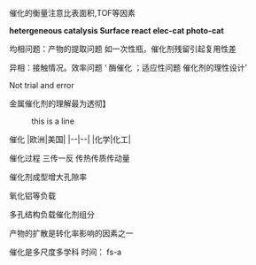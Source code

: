 催化的衡量注意比表面积,TOF等因素

<b>hetergeneous catalysis
Surface react
elec-cat
photo-cat


</b>

均相问题：产物的提取问题
如一次性瓶，催化剂残留引起复用性差

异相：接触情况。效率问题
‘
酶催化
；适应性问题
催化剂的理性设计’

Not trial and error

金属催化剂的理解最为透彻】

<dir>
this is a line
</dir>

催化
|欧洲|美国|
|--|--|
|化学|化工|

催化过程
三传一反
传热传质传动量

 催化剂成型增大孔隙率

 氧化铝等负载

 多孔结构负载催化剂组分

 产物的扩散是转化率影响的因素之一

 催化是多尺度多学科
 时间：
 fs-a

 
